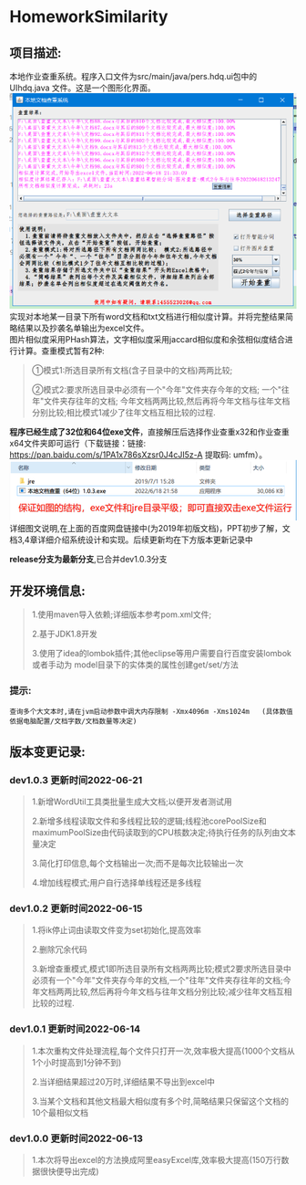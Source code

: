 # HomeworkSimilarity

## 项目描述:

本地作业查重系统。程序入口文件为src/main/java/pers.hdq.ui包中的UIhdq.java 文件。这是一个图形化界面。
![img_1.png](界面预览.png)
实现对本地某一目录下所有word文档和txt文档进行相似度计算。并将完整结果简略结果以及抄袭名单输出为excel文件。  
图片相似度采用PHash算法，文字相似度采用jaccard相似度和余弦相似度结合进行计算。查重模式暂有2种:
> ①模式1:所选目录所有文档(含子目录中的文档)两两比较;
>
>②模式2:要求所选目录中必须有一个"今年"文件夹存今年的文档; 一个"往年"文件夹存往年的文档;
> 今年文档两两比较,然后再将今年文档与往年文档分别比较;相比模式1减少了往年文档互相比较的过程.

**程序已经生成了32位和64位exe文件**，直接解压后选择作业查重x32和作业查重x64文件夹即可运行（下载链接：链接: https://pan.baidu.com/s/1PA1x786sXzsr0J4cJI5z-A 提取码:
umfm）。
![img.png](exe文件说明.png)
详细图文说明,在上面的百度网盘链接中(为2019年初版文档)，PPT初步了解，文档3,4章详细介绍系统设计和实现。后续更新均在下方版本更新记录中

**release分支为最新分支**,已合并dev1.0.3分支

## 开发环境信息:

> 1.使用maven导入依赖;详细版本参考pom.xml文件;
>
> 2.基于JDK1.8开发
>
> 3.使用了idea的lombok插件;其他eclipse等用户需要自行百度安装lombok 或者手动为 model目录下的实体类的属性创建get/set/方法

### 提示:

    查询多个大文本时,请在jvm启动参数中调大内存限制 -Xmx4096m -Xms1024m   (具体数值依据电脑配置/文档字数/文档数量等决定)

## 版本变更记录:

### dev1.0.3 更新时间2022-06-21

> 1.新增WordUtil工具类批量生成大文档;以便开发者测试用
>
> 2.新增多线程读取文件和多线程比较的逻辑;线程池corePoolSize和maximumPoolSize由代码读取到的CPU核数决定;待执行任务的队列由文本量决定
>
> 3.简化打印信息,每个文档输出一次;而不是每次比较输出一次
>
> 4.增加线程模式;用户自行选择单线程还是多线程

### dev1.0.2 更新时间2022-06-15

> 1.将ik停止词由读取文件变为set初始化,提高效率
>
> 2.删除冗余代码
>
> 3.新增查重模式,模式1即所选目录所有文档两两比较;模式2要求所选目录中必须有一个"今年"文件夹存今年的文档,一个"往年"文件夹存往年的文档;今年文档两两比较,然后再将今年文档与往年文档分别比较;减少往年文档互相比较的过程.

### dev1.0.1 更新时间2022-06-14

> 1.本次重构文件处理流程,每个文件只打开一次,效率极大提高(1000个文档从1个小时提高到1分钟不到)
>
> 2.当详细结果超过20万时,详细结果不导出到excel中
>
> 3.当某个文档和其他文档最大相似度有多个时,简略结果只保留这个文档的10个最相似文档

### dev1.0.0 更新时间2022-06-13

> 1.本次将导出excel的方法换成阿里easyExcel库,效率极大提高(150万行数据很快便导出完成)

